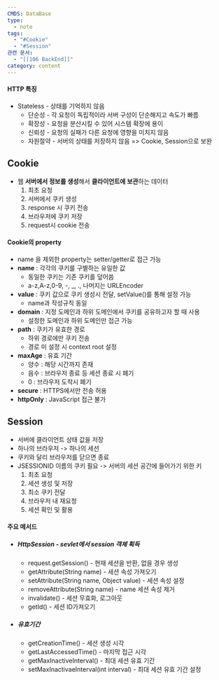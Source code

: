 ```yaml
---
CMDS: DataBase
type:
  - note
tags:
  - "#Cookie"
  - "#Session"
관련 문서:
  - "[[106 BackEnd]]"
category: content
---
```

#### HTTP 특징
- Stateless - 상태를 기억하지 않음
	- 단순성 - 각 요청이 독립적이라 서버 구성이 단순해지고 속도가 빠름
	- 확장성 - 요청을 분산시킬 수 있어 시스템 확장에 용이
	- 신뢰성 - 요청의 실패가 다른 요청에 영향을 미치지 않음
	- 자원절약 - 서버의 상태를 저장하지 않음
=> Cookie, Session으로 보완

## Cookie
- 웹 **서버에서 정보를 생성**해서 **클라이언트에 보관**하는 데이터
	1. 최초 요청
	2. 서버에서 쿠키 생성
	3. response 시 쿠키 전송
	4. 브라우저에 쿠키 저장
	5. request시 cookie 전송

#### Cookie의 property
- name 을 제외한 property는 setter/getter로 접근 가능
- **name** : 각각의 쿠키를 구별하는 유일한 값
	- 동일한 쿠키는 기존 쿠키를 덮어씀
	- a-z,A-z,0-9, -, \_, ., 나머지는 URLEncoder
- **value** : 쿠키 값으로 쿠키 생성시 전달, setValue()를 통해 설정 가능
	- name과 작성규칙 동일
- **domain** : 지정 도메인과 하위 도메인에서 쿠키를 공유하고자 할 때 사용
	- 설정한 도메인과 하위 도메인만 접근 가능
- **path** : 쿠키가 유효한 경로
	- 하위 경로에만 쿠키 전송
	- 경로 미 설정 시 context root 설정
- **maxAge** : 유효 기간
	- 양수 : 해당 시간까지 존재
	- 음수 : 브라우저 종료 등 세션 종료 시 폐기
	- 0 : 브라우저 도착시 폐기
- **secure** : HTTPS에서만 전송 허용
- **httpOnly** : JavaScript 접근 불가

## Session
- 서버에 클라이언트 상태 값을 저장
- 하나의 브라우저 -> 하나의 세션
- 쿠키와 달리 브라우저를 닫으면 종료
- JSESSIONID 이름의 쿠키 필요 -> 서버의 세션 공간에 들어가기 위한 키
	1. 최초 요청
	2. 세션 생성 및 저장
	3. 최소 쿠키 전달
	4. 브라우저 내 재요청
	5. 세션 확인 및 활용

#### 주요 메서드
- ##### HttpSession - sevlet에서 session 객체 획득
	- request.getSession() - 현재 세션을 반환, 없을 경우 생성
	- getAttribute(String name) - 세션 속성 가져오기
	- setAttribute(String name, Object value) - 세션 속성 설정
	- removeAttribute(String name) - name 세션 속성 제거
	- invalidate() - 세션 무효화, 로그아웃
	- getId() - 세션 ID가져오기
- ##### 유효기간
	- getCreationTime() - 세션 생성 시각
	- getLastAccessedTime() - 마지막 접근 시각
	- getMaxInactiveInterval() - 최대 세션 유효 기간
	- setMaxInactivaeInterval(int interval) - 최대 세션 유효 기간 설정